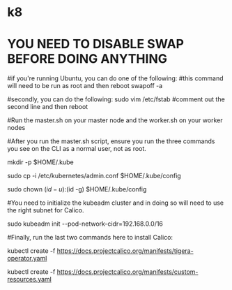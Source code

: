 # k8

# YOU NEED TO DISABLE SWAP BEFORE DOING ANYTHING
#if you're running Ubuntu, you can do one of the following:
#this command will need to be run as root and then reboot
swapoff -a

#secondly, you can do the following:
sudo vim /etc/fstab
#comment out the second line and then reboot

#Run the master.sh on your master node and the worker.sh on your worker nodes

#After you run the master.sh script, ensure you run the three commands you see on the CLI as a normal user, not as root.

mkdir -p $HOME/.kube

sudo cp -i /etc/kubernetes/admin.conf $HOME/.kube/config

sudo chown $(id -u):$(id -g) $HOME/.kube/config

#You need to initialize the kubeadm cluster and in doing so will need to use the right subnet for Calico. 

sudo kubeadm init --pod-network-cidr=192.168.0.0/16

#Finally, run the last two commands here to install Calico:

kubectl create -f https://docs.projectcalico.org/manifests/tigera-operator.yaml

kubectl create -f https://docs.projectcalico.org/manifests/custom-resources.yaml

